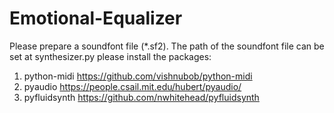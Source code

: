 # Emotional-Equalizer
Please prepare a soundfont file (*.sf2).
The path of the soundfont file can be set at synthesizer.py
please install the packages:
1. python-midi https://github.com/vishnubob/python-midi
2. pyaudio https://people.csail.mit.edu/hubert/pyaudio/
3. pyfluidsynth https://github.com/nwhitehead/pyfluidsynth
